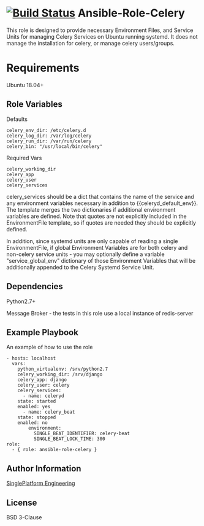 [![Build Status](https://travis-ci.org/singleplatform-eng/ansible-role-celery.svg?branch=master)](https://travis-ci.org/singleplatform-eng/ansible-role-celery)
Ansible-Role-Celery
=========

This role is designed to provide necessary Environment Files, and Service Units for managing Celery Services on Ubuntu running systemd. It does not manage the installation for celery, or manage celery users/groups.

Requirements
=========

Ubuntu 18.04+

Role Variables
--------------
Defaults
```
celery_env_dir: /etc/celery.d
celery_log_dir: /var/log/celery
celery_run_dir: /var/run/celery
celery_bin: "/usr/local/bin/celery"
```
Required Vars
```
celery_working_dir
celery_app
celery_user
celery_services
```
celery_services should be a dict that contains the name of the service and any environment variables necessary in addition to {{celeryd_default_env}}. The template merges the two dictionaries if additional environment variables are defined. Note that quotes are not explicitly included in the EnvironmentFile template, so if quotes are needed they should be explicitly defined.

In addition, since systemd units are only capable of reading a single EnvironmentFile, if global Environment Variables are for both celery and non-celery service units - you may optionally define a variable "service_global_env" dictionary of those Environment Variables that will be additionally appended to the Celery Systemd Service Unit.

Dependencies
------------
Python2.7+

Message Broker - the tests in this role use a local instance of redis-server

Example Playbook
----------------

An example of how to use the role

    - hosts: localhost
      vars:
        python_virtualenv: /srv/python2.7
        celery_working_dir: /srv/django
        celery_app: django
        celery_user: celery
        celery_services:
          - name: celeryd
	    state: started
	    enabled: yes
          - name: celery_beat
	    state: stopped
	    enabled: no
            environment:
              SINGLE_BEAT_IDENTIFIER: celery-beat
              SINGLE_BEAT_LOCK_TIME: 300
    role:
      - { role: ansible-role-celery }

Author Information
------------------

[SinglePlatform Engineering](http://engineering.singleplatform.com/)

License
-------

BSD 3-Clause
